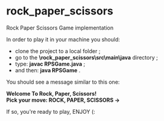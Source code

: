 # rock_paper_scissors
Rock Paper Scissors Game implementation


In order to play it in your machine you should:

- clone the project to a local folder ;
- go to the **\rock_paper_scissors\src\main\java** directory ;
- type: **javac RPSGame.java** ;
- and then: **java RPSGame** .

You should see a message similar to this one:

  **Welcome To Rock, Paper, Scissors! <br />
  Pick your move: ROCK, PAPER, SCISSORS ->**
  
  
If so, you're ready to play, ENJOY (:
